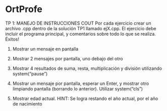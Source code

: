 # OrtProfe

TP 1: MANEJO DE INSTRUCCIONES COUT
Por cada ejercicio crear un archivo .cpp dentro de la solución TP1 llamado ejX.cpp. El ejercicio debe incluir el programa principal, y comentarios sobre todo lo que se realiza. Éxitos!

1) Mostrar un mensaje en pantalla 

2) Mostrar 2 mensajes por pantalla, uno debajo del otro

3) Mostrar 4 resultados de suma, resta, multiplicación y división utilizando system(“pause”) 

4) Mostrar un mensaje por pantalla, esperar un Enter, y mostrar otro limpiando pantalla (borrando lo anterior). Utilizar system(“cls”)

5) Mostrar edad actual. 
HINT: Se logra restando el año actual, por el año de nacimiento 

